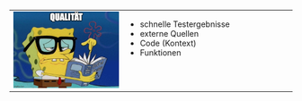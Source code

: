 <!-- # Qualität -->

<table>
	<tr>
		<td style="vertical-align:top; width: 40%;">
			<img src="images/quality-spongebob.jpg" alt="Qualität" style="max-width: 100%; height: auto;" />
		</td>
		<td style="vertical-align:top; width: 60%;">
			<ul>
				<li>schnelle Testergebnisse</li>
				<li>externe Quellen</li>
				<li>Code (Kontext)</li>
				<li>Funktionen</li>
			</ul>
		</td>
	</tr>
</table>